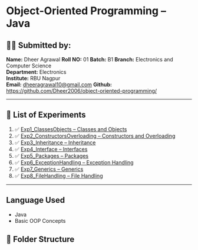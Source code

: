 # Object-Oriented Programming – Java

## 👨‍🎓 Submitted by:
**Name:** Dheer Agrawal 
**Roll NO:** 01
**Batch:** B1
**Branch:** Electronics and Computer Science  
**Department:** Electronics  
**Institute:** RBU Nagpur  
**Email:** dheeragrawal10@gmail.com
**Github:** https://github.com/Dheer2006/object-oriented-programming/

---

## 🔬 List of Experiments

1. ✅ [Exp1_ClassesObjects – Classes and Objects](./Exp1_ClassesObjects/ClassesObjects.java)
2. ✅ [Exp2_ConstructorsOverloading – Constructors and Overloading](./Exp2_ConstructorsOverloading/ConstructorsDemo.java)
3. ✅ [Exp3_Inheritance – Inheritance](./Exp3_Inheritance/InheritanceDemo.java)
4. ✅ [Exp4_Interface – Interfaces](./Exp4_Interface/InterfaceDemo.java)
5. ✅ [Exp5_Packages – Packages](./Exp5_Packages/TestPackage.java)
6. ✅ [Exp6_ExceptionHandling – Exception Handling](./Exp6_ExceptionHandling/ExceptionDemo.java)
7. ✅ [Exp7_Generics – Generics](./Exp7_Generics/GenericExample.java)
8. ✅ [Exp8_FileHandling – File Handling](./Exp8_FileHandling/FileHandlingExample.java)

---

## Language Used
- Java
- Basic OOP Concepts

## 📁 Folder Structure


